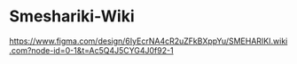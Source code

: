 # Smeshariki-Wiki

https://www.figma.com/design/6IyEcrNA4cR2uZFkBXppYu/SMEHARIKI.wiki.com?node-id=0-1&t=Ac5Q4J5CYG4J0f92-1